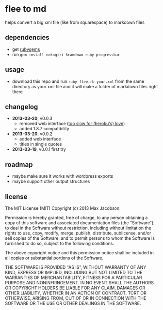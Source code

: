 # flee to md

helps convert a big xml file (like from squarespace) to markdown files

## dependencies

* get [rubygems](http://rubygems.org/pages/download)
* run `gem install nokogiri kramdown ruby-progressbar`

## usage

* download this repo and run `ruby flee.rb your.xml` from the same directory as your xml file and it will make a folder of markdown files right there

## changelog

* **2013-03-20**, v0.0.3
    * removed web interface ([too slow for (heroku's) love](http://www.youtube.com/watch?v=fiyROQNLhSU))
    * added 1.8.7 compatibility
* **2013-03-20**, v0.0.2
    * added web interface
    * titles in single quotes
* **2013-03-19**, v0.0.1 first try

## roadmap

* maybe make sure it works with wordpress exports
* maybe support other output structures

## license

The MIT License (MIT)
Copyright (c) 2013 Max Jacobson

Permission is hereby granted, free of charge, to any person obtaining a copy of this software and associated documentation files (the "Software"), to deal in the Software without restriction, including without limitation the rights to use, copy, modify, merge, publish, distribute, sublicense, and/or sell copies of the Software, and to permit persons to whom the Software is furnished to do so, subject to the following conditions:

The above copyright notice and this permission notice shall be included in all copies or substantial portions of the Software.

THE SOFTWARE IS PROVIDED "AS IS", WITHOUT WARRANTY OF ANY KIND, EXPRESS OR IMPLIED, INCLUDING BUT NOT LIMITED TO THE WARRANTIES OF MERCHANTABILITY, FITNESS FOR A PARTICULAR PURPOSE AND NONINFRINGEMENT. IN NO EVENT SHALL THE AUTHORS OR COPYRIGHT HOLDERS BE LIABLE FOR ANY CLAIM, DAMAGES OR OTHER LIABILITY, WHETHER IN AN ACTION OF CONTRACT, TORT OR OTHERWISE, ARISING FROM, OUT OF OR IN CONNECTION WITH THE SOFTWARE OR THE USE OR OTHER DEALINGS IN THE SOFTWARE.


